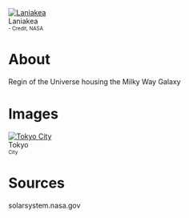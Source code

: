<!-- TITLE: Laniakea -->
<!-- SUBTITLE: Supercluster -->

<div class="header">
	<a target="_blank" href="/uploads/supercluster/laniakea.png">
<img src="/uploads/supercluster/laniakea.png" alt="Laniakea"/>
</a>
	<div class="hdesc">Laniakea<br><font size="1">- Credit, NASA</font></div>
</div>

# About
Regin of the Universe housing the Milky Way Galaxy


# Images
<link rel="stylesheet" href="/uploads/css/core.css">

<div class="gallery">
	<a target="_blank" href="/uploads/planets/earth/tokyo.jpg">
<img src="/uploads/planets/earth/tokyo.jpg" alt="Tokyo City"/>
</a>
	<div class="desc">Tokyo<br><font size="1">City</font></div>
</div>




# Sources
solarsystem.nasa.gov